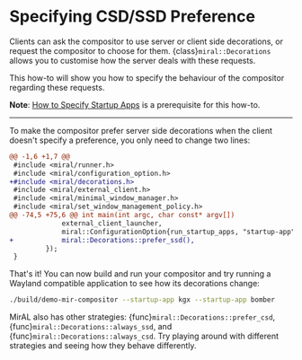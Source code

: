 # Specifying CSD/SSD Preference
Clients can ask the compositor to use server or client side decorations, or request the compositor to choose for them. {class}`miral::Decorations` allows you to customise how the server deals with these requests.

This how-to will show you how to specify the behaviour of the compositor regarding these requests.

**Note**: [How to Specify Startup Apps](how-to-specify-startup-apps.md) is a
prerequisite for this how-to.

---

To make the compositor prefer server side decorations when the client doesn't
specify a preference, you only need to change two lines:
```diff
@@ -1,6 +1,7 @@
 #include <miral/runner.h>
 #include <miral/configuration_option.h>
+#include <miral/decorations.h>
 #include <miral/external_client.h>
 #include <miral/minimal_window_manager.h>
 #include <miral/set_window_management_policy.h>
@@ -74,5 +75,6 @@ int main(int argc, char const* argv[])
             external_client_launcher,
             miral::ConfigurationOption{run_startup_apps, "startup-app", "App to run at startup (can be specified multiple times)"},
+            miral::Decorations::prefer_ssd(),
         });
 }
```

That's it! You can now build and run your compositor and try running a Wayland
compatible application to see how its decorations change:
```sh
./build/demo-mir-compositor --startup-app kgx --startup-app bomber
```

MirAL also has other strategies: {func}`miral::Decorations::prefer_csd`,
{func}`miral::Decorations::always_ssd`, and
{func}`miral::Decorations::always_csd`. Try playing around with different
strategies and seeing how they behave differently.

